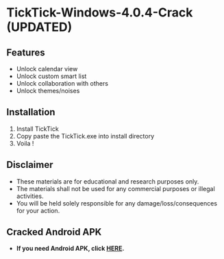 # TickTick-Windows-4.0.4-Crack (UPDATED)
Features
----------
- Unlock calendar view
- Unlock custom smart list
- Unlock collaboration with others
- Unlock themes/noises

Installation
------------
1. Install TickTick
2. Copy paste the TickTick.exe into install directory
3. Voila !

Disclaimer
-------------
- These materials are for educational and research purposes only.
- The materials shall not be used for any commercial purposes or illegal activities.
- You will be held solely responsible for any damage/loss/consequences for your action.

Cracked Android APK
-------------
- __If you need Android APK, click [HERE](https://bit.ly/ticktickapk).__
